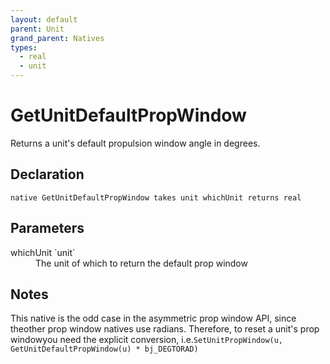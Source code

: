 ```yaml
---
layout: default
parent: Unit
grand_parent: Natives
types:
  - real
  - unit
---
```


# GetUnitDefaultPropWindow
Returns a unit's default propulsion window angle in degrees.

## Declaration

```
native GetUnitDefaultPropWindow takes unit whichUnit returns real
```

## Parameters
<dl>
  <dt>whichUnit `unit`</dt>
  <dd>The unit of which to return the default prop window</dd>
</dl>

## Notes 
This native is the odd case in the asymmetric prop window API, since theother prop window natives use radians. Therefore, to reset a unit's prop windowyou need the explicit conversion, i.e.`SetUnitPropWindow(u, GetUnitDefaultPropWindow(u) * bj_DEGTORAD)`